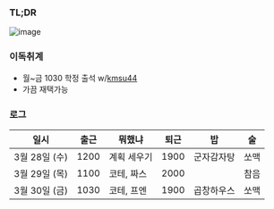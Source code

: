 ### TL;DR

![image](https://github.com/luciancah/TIL/assets/8311335/bb149f9a-0270-49f0-b0c1-810e65842895)

### 이독취계
- 월~금 1030 학정 출석 w/[kmsu44](https://github.com/kmsu44)
- 가끔 재택가능

### 로그
| 일시         | 출근   | 뭐했냐    | 퇴근   | 밥    | 술  |
|------------|------|--------|------|------|----|
| 3월 28일 (수) | 1200 | 계획 세우기 | 1900 | 군자감자탕   | 쏘맥 |
| 3월 29일 (목) | 1100 | 코테, 짜스 | 2000 |      | 참음 |
| 3월 30일 (금) | 1030 | 코테, 프엔 | 1900 | 곱창하우스 | 쏘맥 |

